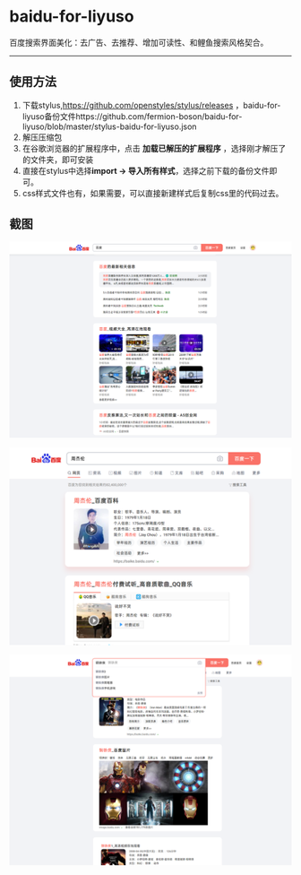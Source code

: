 # baidu-for-liyuso
百度搜索界面美化：去广告、去推荐、增加可读性、和鲤鱼搜索风格契合。

---------

## 使用方法
1. 下载stylus,https://github.com/openstyles/stylus/releases ，baidu-for-liyuso备份文件https://github.com/fermion-boson/baidu-for-liyuso/blob/master/stylus-baidu-for-liyuso.json
2. 解压压缩包
3. 在谷歌浏览器的扩展程序中，点击 **加载已解压的扩展程序** ，选择刚才解压了的文件夹，即可安装
4. 直接在stylus中选择**import -> 导入所有样式**，选择之前下载的备份文件即可。
5. css样式文件也有，如果需要，可以直接新建样式后复制css里的代码过去。


## 截图

![百度搜百度](https://github.com/fermion-boson/baidu-for-liyuso/blob/master/src/baidu.png)

![](https://github.com/fermion-boson/baidu-for-liyuso/blob/master/src/zhou.png)

![](https://github.com/fermion-boson/baidu-for-liyuso/blob/master/src/iron.png)
